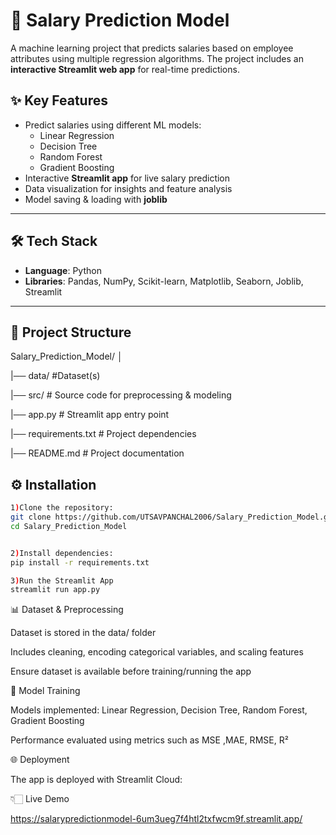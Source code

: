 # 💼 Salary Prediction Model 

A machine learning project that predicts salaries based on employee attributes using multiple regression algorithms. The project includes an **interactive Streamlit web app** for real-time predictions.  

## ✨ Key Features  
- Predict salaries using different ML models:  
  - Linear Regression  
  - Decision Tree  
  - Random Forest  
  - Gradient Boosting  
- Interactive **Streamlit app** for live salary prediction  
- Data visualization for insights and feature analysis  
- Model saving & loading with **joblib**  

---
## 🛠️ Tech Stack  
- **Language**: Python  
- **Libraries**: Pandas, NumPy, Scikit-learn, Matplotlib, Seaborn, Joblib, Streamlit  

---

## 📂 Project Structure 
Salary_Prediction_Model/
│

|── data/ #Dataset(s)

|── src/ # Source code for preprocessing & modeling

|── app.py # Streamlit app entry point

|── requirements.txt # Project dependencies

|── README.md # Project documentation

## ⚙️ Installation  

 
```bash
1)Clone the repository:
git clone https://github.com/UTSAVPANCHAL2006/Salary_Prediction_Model.git
cd Salary_Prediction_Model


2)Install dependencies:
pip install -r requirements.txt

3)Run the Streamlit App
streamlit run app.py
```

📊 Dataset & Preprocessing

Dataset is stored in the data/ folder

Includes cleaning, encoding categorical variables, and scaling features

Ensure dataset is available before training/running the app

🧠 Model Training

Models implemented: Linear Regression, Decision Tree, Random Forest, Gradient Boosting

Performance evaluated using metrics such as MSE ,MAE, RMSE, R²

🌐 Deployment

The app is deployed with Streamlit Cloud:

👇🏻 Live Demo

https://salarypredictionmodel-6um3ueg7f4htl2txfwcm9f.streamlit.app/
